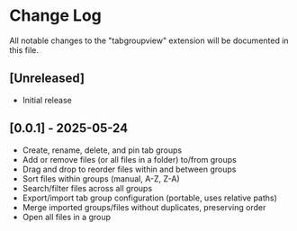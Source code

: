 # Change Log

All notable changes to the "tabgroupview" extension will be documented in this file.

## [Unreleased]
- Initial release

## [0.0.1] - 2025-05-24
- Create, rename, delete, and pin tab groups
- Add or remove files (or all files in a folder) to/from groups
- Drag and drop to reorder files within and between groups
- Sort files within groups (manual, A-Z, Z-A)
- Search/filter files across all groups
- Export/import tab group configuration (portable, uses relative paths)
- Merge imported groups/files without duplicates, preserving order
- Open all files in a group